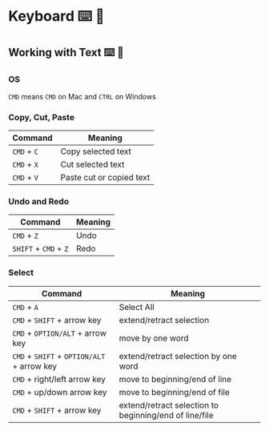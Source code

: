 Keyboard ⌨️ 🔣
===

## Working with Text ⌨️ 🔣

### OS

`CMD` means `CMD` on Mac and `CTRL` on Windows

### Copy, Cut, Paste 

Command|Meaning
---|---
`CMD` + `C` | Copy selected text
`CMD` + `X` | Cut selected text
`CMD` + `V` | Paste cut or copied text

### Undo and Redo 

Command|Meaning
---|---
`CMD` + `Z` | Undo
`SHIFT` + `CMD` + `Z` | Redo

### Select 

Command|Meaning
---|---
`CMD` + `A` | Select All
`CMD` + `SHIFT` + arrow key | extend/retract selection
`CMD` + `OPTION/ALT` + arrow key | move by one word
`CMD` + `SHIFT` + `OPTION/ALT` + arrow key | extend/retract selection by one word
`CMD` + right/left arrow key | move to beginning/end of line
`CMD` + up/down arrow key | move to beginning/end of file
`CMD` + `SHIFT` + arrow key | extend/retract selection to beginning/end of line/file
